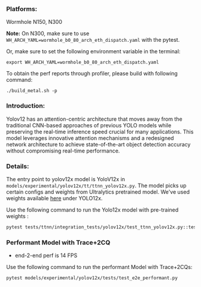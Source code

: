 ### Platforms:

Wormhole N150, N300

**Note:** On N300, make sure to use `WH_ARCH_YAML=wormhole_b0_80_arch_eth_dispatch.yaml` with the pytest.

Or, make sure to set the following environment variable in the terminal:
```
export WH_ARCH_YAML=wormhole_b0_80_arch_eth_dispatch.yaml
```

To obtain the perf reports through profiler, please build with following command:
```
./build_metal.sh -p
```

### Introduction:

Yolov12 has an attention-centric architecture that moves away from the traditional CNN-based approaches of previous YOLO models while preserving the real-time inference speed crucial for many applications. This model leverages innovative attention mechanisms and a redesigned network architecture to achieve state-of-the-art object detection accuracy without compromising real-time performance.

### Details:
The entry point to yolov12x model is YoloV12x in `models/experimental/yolov12x/tt/ttnn_yolov12x.py`. The model picks up certain configs and weights from Ultralytics pretrained model. We've used weights available [here](https://docs.ultralytics.com/models/yolo12/#performance-metrics) under YOLO12x.

Use the following command to run the Yolo12x model with pre-trained weights :
```sh
pytest tests/ttnn/integration_tests/yolov12x/test_ttnn_yolov12x.py::test_yolov12x[pretrained_weight_true-0]
```
### Performant Model with Trace+2CQ

- end-2-end perf is 14 FPS

Use the following command to run the performant Model with Trace+2CQs:

```
pytest models/experimental/yolov12x/tests/test_e2e_performant.py
```
